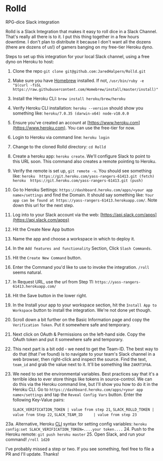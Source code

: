 # Rolld
RPG-dice Slack integration

Rolld is a Slack Integration that makes it easy to roll dice in a Slack Channel. That's really all there is to it. I put this thing together in a few hours downtime. I don't plan to distribute it because I don't want all the dozens (there are dozens of us!) of gamers banging on my free-tier Heroku dyno.

Steps to set up this integration for your local Slack channel, using a free dyno on Heroku to host:

1. Clone the repo `git clone git@github.com:JaredHalpern/Rolld.git`
2. Make sure you have [Homebrew](https://brew.sh/) installed. If not, `/usr/bin/ruby -e "$(curl -fsSL https://raw.githubusercontent.com/Homebrew/install/master/install)"`
3. Install the Heroku CLI: `brew install heroku/brew/heroku`
4. Verify Heroku CLI installation: 
  `heroku --version` should show you something like: 
  `heroku/7.0.35 (darwin-x64) node-v10.0.0`
5. Ensure you've created an account at [https://www.heroku.com](https://www.heroku.com). You can use the free-tier for now.
6. Login to Heroku via command line: `heroku login`
7. Change to the cloned Rolld directory: `cd Rolld`
8. Create a heroku app: `heroku create`. We'll configure Slack to point to this URL soon. This command also creates a remote pointing to Heroku.
9. Verify the remote is set up, `git remote -v`.
You should see something like: 
  `heroku  https://git.heroku.com/yass-rangers-61413.git (fetch)`
  `heroku  https://git.heroku.com/yass-rangers-61413.git (push)`
10. Go to Heroku Settings: `https://dashboard.heroku.com/apps/<your app name>/settings` and find the Domain. 
  It should say something like: `Your app can be found at https://yass-rangers-61413.herokuapp.com/`. Note down this url for the next step.
11. Log into to your Slack account via the web: [https://api.slack.com/apps](https://api.slack.com/apps)
12. Hit the Create New App button
13. Name the app and choose a workspace in which to deploy it.
14. In the `Add features and functionality` Section, Click `Slash Commands`.
15. Hit the `Create New Command` button.
16. Enter the Command you'd like to use to invoke the integration. `/roll` seems natural.
17. In Request URL, use the url from Step 11: `https://yass-rangers-61413.herokuapp.com/`
18. Hit the Save button in the lower right.
19. In the Install your app to your workspace section, hit the `Install App to Workspace` button to install the integration. We're not done yet though.
20. Scroll down a bit further on the Basic Information page and copy the `Verification Token`. Put it somewhere safe and temporary.
21. Next click on OAuth & Permissions on the left-hand side. Copy the OAuth token and put it somewhere safe and temporary.
22. This next part is a bit odd - we need to get the Team-ID. The best way to do that (that I've found) is to navigate to your team's Slack channel in a web browser, then right-click and inspect the source. Find the text, `team_id` and grab the value next to it. It'll be something like `Z4KRT3F6A`.
23. We need to set the environmental variables. Best practices say that it's a terrible idea to ever store things like tokens in source-control. We can do this via the Heroku command line, but I'll show you how to do it in the Heroku CLI. Go to `https://dashboard.heroku.com/apps/<your app name>/settings` and tap the `Reveal Config Vars` button. Enter the following Key-Value pairs:

	`SLACK_VERIFICATION_TOKEN | value from step 21`, `SLACK_ROLLD_TOKEN | value from Step 22`, `SLACK_TEAM_ID     | value from step 23`

23a. Alternative, Heroku [CLI](https://devcenter.heroku.com/articles/config-vars) syntax for setting config variables: `heroku config:set SLACK_VERIFICATION_TOKEN=....your token....`
24. Push to the Heroku remote: `git push heroku master`
25. Open Slack, and run your command! `/roll 1d20`

I've probably missed a step or two. If you see something, feel free to file a PR and I'll update. Thanks!